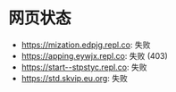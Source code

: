 # 网页状态
- https://mization.edpjg.repl.co: 失败
- https://apping.eywjx.repl.co: 失败 (403)
- https://start--stpstyc.repl.co: 失败
- https://std.skvip.eu.org: 失败
